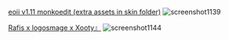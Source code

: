 [eoii v1.11 monkoedit (extra assets in skin folder)](https://flameztear.s-ul.eu/8mUvVxrD)
![screenshot1139](https://github.com/Flamezztear/Skins/assets/173984352/fbc370da-7356-4062-bc97-3b9d17d2cd33)

[Rafis x logosmage x Xooty』](https://flameztear.s-ul.eu/510YYXme)
![screenshot1144](https://github.com/user-attachments/assets/7e4933be-5312-418a-b297-90431c60af60)
